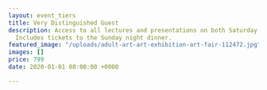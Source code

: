 ```yaml
---
layout: event_tiers
title: Very Distinguished Guest
description: Access to all lectures and presentations on both Saturday and Sunday.
  Includes tickets to the Sunday night dinner.
featured_image: "/uploads/adult-art-art-exhibition-art-fair-112472.jpg"
images: []
price: 799
date: 2020-01-01 08:00:00 +0000

---
```

